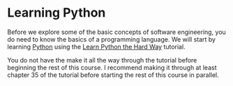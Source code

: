 # Learning Python

Before we explore some of the basic concepts of software engineering, you do need to know the basics of a programming language. We will start by learning [Python](https://www.python.org/) using the [Learn Python the Hard Way](https://learncodethehardway.org/python/) tutorial.

You do not have the make it all the way through the tutorial before beginning the rest of this course. I recommend making it through at least chapter 35 of the tutorial before starting the rest of this course in parallel.
